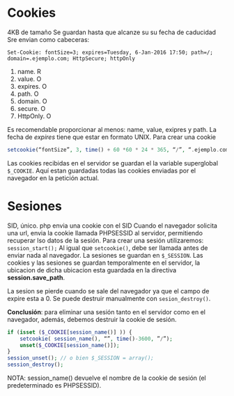 # Cookies
4KB de tamaño
Se guardan hasta que alcanze su su fecha de caducidad
Sre envian como cabeceras:
```http
Set-Cookie: fontSize=3; expires=Tuesday, 6-Jan-2016 17:50; path=/; domain=.ejemplo.com; HttpSecure; httpOnly
```
1. name. R
2. value. O
3. expires. O
4. path. O
5. domain. O
6. secure. O
7. HttpOnly. O

Es recomendable proporcionar al menos: name, value, exipres y path.
La fecha de *expires* tiene que estar en formato UNIX.
Para crear una cookie
```php
setcookie(“fontSize”, 3, time() + 60 *60 * 24 * 365, “/”, “.ejemplo.com”, false, true);
```

Las cookies recibidas en el servidor se guardan el la variable superglobal `$_COOKIE`. Aquí estan guardadas todas las cookies enviadas por el navegador en la petición actual.

# Sesiones
SID, único.
php envia una cookie con el SID
Cuando el navegador solicita una url, envia la cookie llamada PHPSESSID al servidor, permitiendo recuperar lso datos de la sesión.
Para crear una sesión utilizaremos: `session_start();`
Al igual que `setcookie()`, debe ser llamada antes de enviar nada al navegador.
La sesiones se guardan en `$_SESSION`.
Las cookies y las sesiones se guardan temporalmente en el servidor, la ubicacion de dicha ubicacion esta guardada en la directiva **session.save_path**.

La sesion se pierde cuando se sale del navegador ya que el campo de expire esta a 0. Se puede destruir manualmente con `sesion_destroy()`.

**Conclusión**: para eliminar una sesión tanto en el servidor como en el navegador, además, debemos destruir la cookie de sesión. 
```php
if (isset ($_COOKIE[session_name()] )) { 
	setcookie( session_name(), “”, time()-3600, ”/”);
	unset($_COOKIE[session_name()]);
}
session_unset(); // o bien $_SESSION = array();
session_destroy();
```
NOTA: session_name() devuelve el nombre de la cookie de sesión (el predeterminado es PHPSESSID).